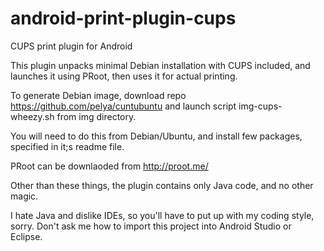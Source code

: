 android-print-plugin-cups
=========================

CUPS print plugin for Android

This plugin unpacks minimal Debian installation with CUPS included,
and launches it using PRoot, then uses it for actual printing.

To generate Debian image, download repo https://github.com/pelya/cuntubuntu
and launch script img-cups-wheezy.sh from img directory.

You will need to do this from Debian/Ubuntu, and install few packages, specified in it;s readme file.

PRoot can be downlaoded from http://proot.me/

Other than these things, the plugin contains only Java code, and no other magic.

I hate Java and dislike IDEs, so you'll have to put up with my coding style, sorry.
Don't ask me how to import this project into Android Studio or Eclipse.

